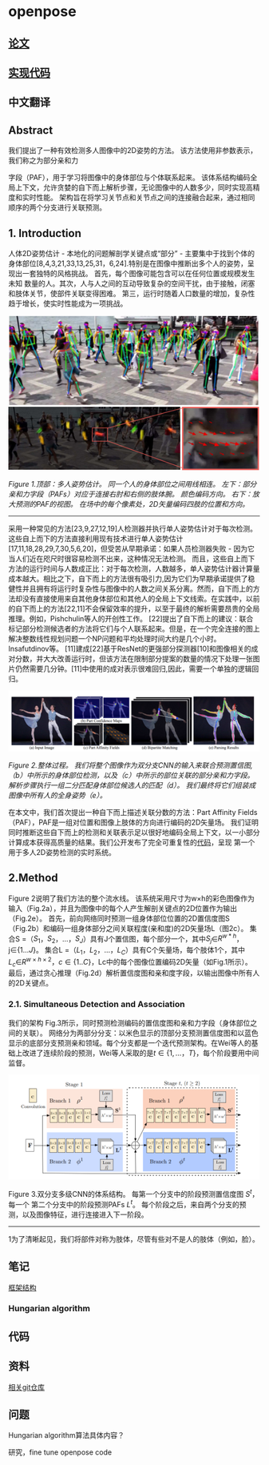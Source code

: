 # openpose

## [论文](.\openpose.pdf)

## [实现代码](https://github.com/ZheC/Realtime_Multi-Person_Pose_Estimation)

## 中文翻译

## Abstract

我们提出了一种有效检测多人图像中的2D姿势的方法。 该方法使用非参数表示，我们称之为部分亲和力

字段（PAF），用于学习将图像中的身体部位与个体联系起来。 该体系结构编码全局上下文，允许贪婪的自下而上解析步骤，无论图像中的人数多少，同时实现高精度和实时性能。 架构旨在将学习关节点和关节点之间的连接融合起来，通过相同顺序的两个分支进行关联预测。 

## 1. Introduction

人体2D姿势估计 - 本地化的问题解剖学关键点或“部分” - 主要集中于找到个体的身体部位[8,4,3,21,33,13,25,31，6,24].特别是在图像中推断出多个人的姿势，呈现出一套独特的风格挑战。 首先，每个图像可能包含可以在任何位置或规模发生未知 数量的人。其次，人与人之间的互动导致复杂的空间干扰，由于接触，闭塞和肢体关节，使部件关联变得困难。 第三，运行时随着人口数量的增加，复杂性趋于增长，使实时性能成为一项挑战。

![](.\assets\img\openpose-Figure1.png)

*Figure 1.顶部：多人姿势估计。 同一个人的身体部位之间用线相连。 左下：部分亲和力字段（PAFs）对应于连接右肘和右侧的肢体腕。 颜色编码方向。 右下：放大预测的PAF的视图。 在场中的每个像素处，2D矢量编码四肢的位置和方向。*

------------------------------------------------------------------------

[^Video result]: https://youtu.be/pW6nZXeWlGM

采用一种常见的方法[23,9,27,12,19]人检测器并执行单人姿势估计对于每次检测。 这些自上而下的方法直接利用现有技术进行单人姿势估计[17,11,18,28,29,7,30,5,6,20]，但受苦从早期承诺：如果人员检测器失败 - 因为它当人们近在咫尺时很容易检测不出来，这种情况无法检测。 而且，这些自上而下方法的运行时间与人数成正比：对于每次检测，人数越多，单人姿势估计器计算量成本越大。相比之下，自下而上的方法很有吸引力,因为它们为早期承诺提供了稳健性并且拥有将运行时复杂性与图像中的人数之间关系分离。然而，自下而上的方法却没有直接使用来自其他身体部位和其他人的全局上下文线索。在实践中，以前的自下而上的方法[22,11]不会保留效率的提升，以至于最终的解析需要昂贵的全局推理。例如，Pishchulin等人的开创性工作。 [22]提出了自下而上的建议：联合标记部分检测候选者的方法将它们与个人联系起来。但是，在一个完全连接的图上解决整数线性规划问题一个NP问题和平均处理时间大约是几个小时。 Insafutdinov等。 [11]建成[22]基于ResNet的更强部分探测器[10]和图像相关的成对分数，并大大改善运行时，但该方法在限制部分提案的数量的情况下处理一张图片仍然需要几分钟。[11]中使用的成对表示很难回归,因此，需要一个单独的逻辑回归。

![](.\assets\img\openpose-Figure2.png)

*Figure 2.整体过程。 我们将整个图像作为双分支CNN的输入来联合预测置信图,（b）中所示的身体部位检测，以及（c）中所示的部位关联的部分亲和力字段。 解析步骤执行一组二分匹配身体部位候选人的匹配（d）。 我们最终将它们组装成图像中所有人的全身姿势（e）。*

 在本文中，我们首次提出一种自下而上描述关联分数的方法：Part Affinity Fields（PAF），PAF是一组对位置和图像上肢体的方向进行编码的2D矢量场。 我们证明同时推断这些自下而上的检测和关联表示足以很好地编码全局上下文，以一小部分计算成本获得高质量的结果。我们公开发布了完全可重复性的[代码](https://github.com/ZheC/Realtime_Multi-Person_Pose_Estimation)，呈现 第一个用于多人2D姿势检测的实时系统。

## 2.Method

Figure 2说明了我们方法的整个流水线。 该系统采用尺寸为w×h的彩色图像作为输入（Fig.2a），并且为图像中的每个人产生解剖关键点的2D位置作为输出（Fig.2e）。 首先，前向网络同时预测一组身体部位位置的2D置信度图S（Fig.2b）和编码一组身体部分之间关联程度(亲和度)的2D矢量场L（图2c）。 集合S =（$S_1$，$S_2$，...，$S_J$）具有J个置信图，每个部分一个，其中$S_j$∈${R}^{w * h}$，j∈${\{1...J\}}$。 集合L =（$L_1$，$L_2$，...，$L_C$）具有C个矢量场，每个肢体1个，其中$L_c$∈$R^{w×h×2}$，$c∈\{1.. C\}$，Lc中的每个图像位置编码2D矢量（如Fig.1所示）。 最后，通过贪心推理（Fig.2d）解析置信度图和亲和度字段，以输出图像中所有人的2D关键点。

### 2.1. Simultaneous Detection and Association

我们的架构 Fig.3所示，同时预测检测编码的置信度图和亲和力字段（身体部位之间的关联）。 网络分为两部分分支：以米色显示的顶部分支预测置信度图和以蓝色显示的底部分支预测亲和领域。每个分支都是一个迭代预测架构。在Wei等人的基础上改进了连续阶段的预测，Wei等人采取的是$t∈\{1 ,... ，T\}$，每个阶段要用中间监督。

![](.\assets\img\openpose-Figure3.png)

Figure 3.双分支多级CNN的体系结构。 每第一个分支中的阶段预测置信度图 ${S}^{t}$，每一个
第二个分支中的阶段预测PAFs  $L^t​$。 每个阶段之后，来自两个分支的预测，以及图像特征，进行连接进入下一阶段。



---------------------------------------

 1为了清晰起见，我们将部件对称为肢体，尽管有些对不是人的肢体（例如，脸）。



## 笔记

[框架结构](https://blog.csdn.net/qq_36165459/article/details/78322184)

### Hungarian algorithm

## 代码

## 资料

[相关git仓库]()

## 问题

Hungarian algorithm算法具体内容？

研究，fine tune openpose code